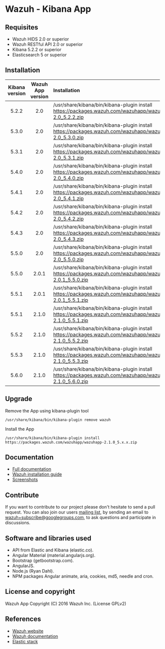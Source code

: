 # Wazuh - Kibana App

## Requisites

- Wazuh HIDS 2.0 or superior
- Wazuh RESTful API 2.0 or superior
- Kibana 5.2.2 or superior
- Elasticsearch 5 or superior

## Installation

| Kibana version | Wazuh App version | Installation |
| :---:         | :---:         |     :---      |
| 5.2.2  | 2.0  | /usr/share/kibana/bin/kibana-plugin install https://packages.wazuh.com/wazuhapp/wazuhapp-2.0_5.2.2.zip  |
| 5.3.0  | 2.0  | /usr/share/kibana/bin/kibana-plugin install https://packages.wazuh.com/wazuhapp/wazuhapp-2.0_5.3.0.zip  |
| 5.3.1  | 2.0  | /usr/share/kibana/bin/kibana-plugin install https://packages.wazuh.com/wazuhapp/wazuhapp-2.0_5.3.1.zip  |
| 5.4.0  | 2.0  | /usr/share/kibana/bin/kibana-plugin install https://packages.wazuh.com/wazuhapp/wazuhapp-2.0_5.4.0.zip  |
| 5.4.1  | 2.0  | /usr/share/kibana/bin/kibana-plugin install https://packages.wazuh.com/wazuhapp/wazuhapp-2.0_5.4.1.zip  |
| 5.4.2  | 2.0  | /usr/share/kibana/bin/kibana-plugin install https://packages.wazuh.com/wazuhapp/wazuhapp-2.0_5.4.2.zip  |
| 5.4.3  | 2.0  | /usr/share/kibana/bin/kibana-plugin install https://packages.wazuh.com/wazuhapp/wazuhapp-2.0_5.4.3.zip  |
| 5.5.0  | 2.0  | /usr/share/kibana/bin/kibana-plugin install https://packages.wazuh.com/wazuhapp/wazuhapp-2.0_5.5.0.zip  |
| 5.5.0  | 2.0.1  | /usr/share/kibana/bin/kibana-plugin install https://packages.wazuh.com/wazuhapp/wazuhapp-2.0.1_5.5.0.zip  |
| 5.5.1  | 2.0.1  | /usr/share/kibana/bin/kibana-plugin install https://packages.wazuh.com/wazuhapp/wazuhapp-2.0.1_5.5.1.zip  |
| 5.5.1  | 2.1.0  | /usr/share/kibana/bin/kibana-plugin install https://packages.wazuh.com/wazuhapp/wazuhapp-2.1.0_5.5.1.zip  |
| 5.5.2  | 2.1.0  | /usr/share/kibana/bin/kibana-plugin install https://packages.wazuh.com/wazuhapp/wazuhapp-2.1.0_5.5.2.zip  |
| 5.5.3  | 2.1.0  | /usr/share/kibana/bin/kibana-plugin install https://packages.wazuh.com/wazuhapp/wazuhapp-2.1.0_5.5.3.zip  |
| 5.6.0  | 2.1.0  | /usr/share/kibana/bin/kibana-plugin install https://packages.wazuh.com/wazuhapp/wazuhapp-2.1.0_5.6.0.zip  |
## Upgrade

Remove the App using kibana-plugin tool

```/usr/share/kibana/bin/kibana-plugin remove wazuh ```

Install the App

```/usr/share/kibana/bin/kibana-plugin install https://packages.wazuh.com/wazuhapp/wazuhapp-2.1.0_5.x.x.zip ```


## Documentation

* [Full documentation](https://documentation.wazuh.com)
* [Wazuh installation guide](https://documentation.wazuh.com/current/installation-guide/index.html)
* [Screenshots](https://documentation.wazuh.com/current/index.html#example-screenshots)

## Contribute

If you want to contribute to our project please don't hesitate to send a pull request. You can also join our users [mailing list](https://groups.google.com/d/forum/wazuh), by sending an email to [wazuh+subscribe@googlegroups.com](mailto:wazuh+subscribe@googlegroups.com), to ask questions and participate in discussions.

## Software and libraries used

* API from Elastic and Kibana (elastic.co).
* Angular Material (material.angularjs.org).
* Bootstrap (getbootstrap.com).
* AngularJS.
* Node.js (Ryan Dahl).
* NPM packages Angular animate, aria, cookies, md5, needle and cron.

## License and copyright

Wazuh App Copyright (C) 2016 Wazuh Inc. (License GPLv2)

## References

* [Wazuh website](https://wazuh.com)
* [Wazuh documentation](https://documentation.wazuh.com)
* [Elastic stack](https://elastic.co)
